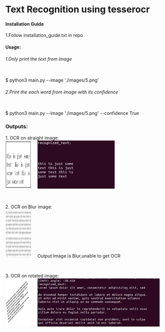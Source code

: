 # Text Recognition using tesserocr
<H4> Installation Guide </h4>
1.Follow installation_guide.txt in repo<br>

<h4> Usage:</h4>
<h6>1.Only print the text from image</h6><br>
$ python3 main.py --image './images/5.png'<br>

<h6>2.Print the each word from image with its confidence</h6><br>
$ python3 main.py --image './images/5.png' --confidence True<br>

<h3>Outputs: </h3>
<p>
 1. OCR on straight image:<br>
 <img src="images/5.png", height="150", width="80"></img>&nbsp&nbsp&nbsp&nbsp
 <img src="images/op_5.png", height="150",width="80"></img><br>
 </p><br>
 
<p>
 2. OCR on Blur image:<br>
 <img src="images/3.jpeg", height="150", width="80"></img>&nbsp&nbsp&nbsp&nbsp
 Output:Image is Blur,unable to get OCR
 </p><br>
 
<p>
 3. OCR on rotated image:<br>
 <img src="images/1.jpg", height="150", width="80"></img>&nbsp&nbsp&nbsp&nbsp
 <img src="images/op_1.png", height="150",width="80"></img><br>
 </p><br>
 

 
 

